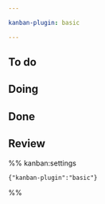 ```yaml
---

kanban-plugin: basic

---
```


## To do



## Doing



## Done



## Review





%% kanban:settings
```
{"kanban-plugin":"basic"}
```
%%